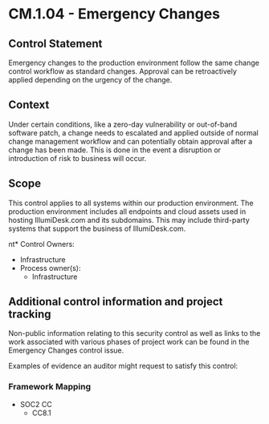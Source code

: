 # CM.1.04 - Emergency Changes

## Control Statement

Emergency changes to the production environment follow the same change control workflow as standard changes. Approval can be retroactively applied depending on the urgency of the change.

## Context

Under certain conditions, like a zero-day vulnerability or out-of-band software patch, a change needs to escalated and applied outside of normal change management workflow and can potentially obtain approval after a change has been made. This is done in the event a disruption or introduction of risk to business will occur.

## Scope

This control applies to all systems within our production environment. The production environment includes all endpoints and cloud assets used in hosting IllumiDesk.com and its subdomains. This may include third-party systems that support the business of IllumiDesk.com.

nt\* Control Owners:

* Infrastructure
* Process owner\(s\):
  * Infrastructure

## Additional control information and project tracking

Non-public information relating to this security control as well as links to the work associated with various phases of project work can be found in the Emergency Changes control issue.

Examples of evidence an auditor might request to satisfy this control:

### Framework Mapping

* SOC2 CC
  * CC8.1

